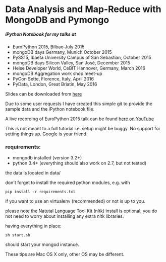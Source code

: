 # Data Analysis and Map-Reduce with MongoDB and Pymongo
##### iPython Notebook for my talks at 

* EuroPython 2015, Bilbao July 2015
* mongoDB days Germany, Munich October 2015
* PySS15, Ibaeta University Campus of San Sebastian, October 2015
* mongoDB days Silicon Valley, San José, December 2015
* Heise Developer World, CeBIT Hannover, Germany, March 2016
* mongoDB Aggregation work shop meet-up
* PyCon Sette, Florence, Italy, April 2016
* PyData, London, Great Briatin, May 2016

Slides can be downloaded from [here](https://goo.gl/qI87Em "Data Mangling with mongoDB the Right Way")

Due to some user requests I have created this simple git to provide the sample data 
and the iPython notebook file.

A live recording of EuroPython 2015 talk can be found [here on YouTube](https://youtu.be/5djvv5-zgnQ?t=5m48s "Data Analysis with mongoDB")

This is not meant to a full tutorial i.e. setup might be buggy. 
No support for setting things up. Google is your friend.


### requirements:

* mongodb installed (version 3.2+)    
* python 3.4+ (everything should also work on 2.7, but not tested)

the data is located in data/

don't forget to install the required python modules, e.g. with

    pip install -r requirements.txt
    
if you want to use an virtualenv (recommended) or not is up to you.
    
please note the Natutal Language Tool Kit (nltk) install is optional, 
you do not need to worry about installing any extra nltk libraries.


having everything in place:

    sh start.sh
    
should start your mongod instance.

These tips are Mac OS X only, other OS may be different.



